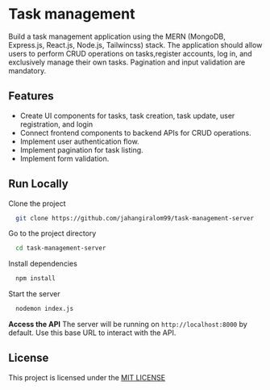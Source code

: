 
# Task management

Build a task management application using the MERN (MongoDB, Express.js, React.js, Node.js, Tailwincss) stack. The application should allow users to perform CRUD operations on tasks,register accounts, log in, and exclusively manage their own tasks. Pagination and input validation are mandatory.


## Features

- Create UI components for tasks, task creation, task update, user registration, and login
- Connect frontend components to backend APIs for CRUD operations.
- Implement user authentication flow.
- Implement pagination for task listing.
- Implement form validation.





## Run Locally

Clone the project

```bash
  git clone https://github.com/jahangiralom99/task-management-server
```

Go to the project directory

```bash
  cd task-management-server
```

Install dependencies

```bash
  npm install
```

Start the server

```bash
  nodemon index.js
```

 **Access the API**
The server will be running on `http://localhost:8000` by default. Use this base URL to interact with the API.

## License

This project is licensed under the [MIT LICENSE](https://choosealicense.com/licenses/mit/)

